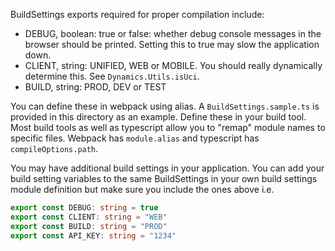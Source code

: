 BuildSettings exports required for proper compilation include:

* DEBUG, boolean: true or false: whether debug console messages in the browser should be printed. Setting this to true may slow the application down.
* CLIENT, string: UNIFIED, WEB or MOBILE. You should really dynamically determine this. See `Dynamics.Utils.isUci`.
* BUILD, string: PROD, DEV or TEST

You can define these in webpack using alias. A `BuildSettings.sample.ts` is provided in this directory as an example. Define these in your build tool. Most build tools as well as typescript allow you to "remap" module names to specific files. Webpack has `module.alias` and typescript has `compileOptions.path`.

You may have additional build settings in your application. You can add your build setting variables to the same BuildSettings in your own build settings module definition but make sure you include the ones above i.e.
```typescript
export const DEBUG: string = true
export const CLIENT: string = "WEB"
export const BUILD: string = "PROD"
export const API_KEY: string = "1234"
```

